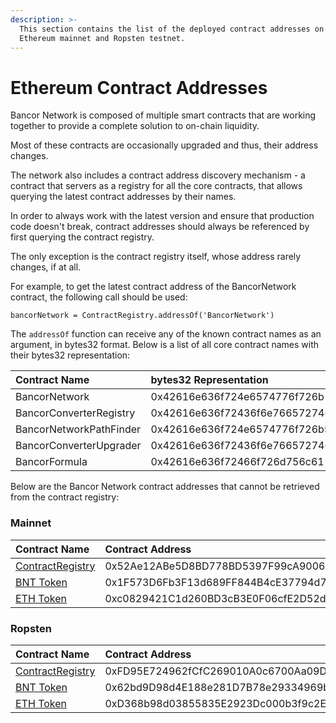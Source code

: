 ```yaml
---
description: >-
  This section contains the list of the deployed contract addresses on both the
  Ethereum mainnet and Ropsten testnet.
---
```


# Ethereum Contract Addresses

Bancor Network is composed of multiple smart contracts that are working together to provide a complete solution to on-chain liquidity.

Most of these contracts are occasionally upgraded and thus, their address changes.

The network also includes a contract address discovery mechanism - a contract that servers as a registry for all the core contracts, that allows querying the latest contract addresses by their names.

In order to always work with the latest version and ensure that production code doesn't break, contract addresses should always be referenced by first querying the contract registry.

The only exception is the contract registry itself, whose address rarely changes, if at all.

For example, to get the latest contract address of the BancorNetwork contract, the following call should be used:

`bancorNetwork = ContractRegistry.addressOf('BancorNetwork')`

The `addressOf` function can receive any of the known contract names as an argument, in bytes32 format. Below is a list of all core contract names with their bytes32 representation:

| **Contract Name** | bytes32 Representation |
| :--- | :--- |
| BancorNetwork | 0x42616e636f724e6574776f726b |
| BancorConverterRegistry | 0x42616e636f72436f6e7665727465725265676973747279 |
| BancorNetworkPathFinder | 0x42616e636f724e6574776f726b5061746846696e646572 |
| BancorConverterUpgrader | 0x42616e636f72436f6e7665727465725570677261646572 |
| BancorFormula | 0x42616e636f72466f726d756c61 |

Below are the Bancor Network contract addresses that cannot be retrieved from the contract registry:

### Mainnet

| **Contract Name** | Contract Address |
| :--- | :--- |
| [ContractRegistry](../../api-reference/ethereum-smart-contracts/utility/contractregistry.md) | 0x52Ae12ABe5D8BD778BD5397F99cA900624CfADD4 |
| [BNT Token](../../api-reference/ethereum-smart-contracts/token/smarttoken.md) | 0x1F573D6Fb3F13d689FF844B4cE37794d79a7FF1C |
| [ETH Token](../../api-reference/ethereum-smart-contracts/token/ethertoken.md) | 0xc0829421C1d260BD3cB3E0F06cfE2D52db2cE315 |

### Ropsten

| **Contract Name** | Contract Address |
| :--- | :--- |
| [ContractRegistry](../../api-reference/ethereum-smart-contracts/utility/contractregistry.md) | 0xFD95E724962fCfC269010A0c6700Aa09D5de3074 |
| [BNT Token](../../api-reference/ethereum-smart-contracts/token/smarttoken.md) | 0x62bd9D98d4E188e281D7B78e29334969bbE1053c |
| [ETH Token](../../api-reference/ethereum-smart-contracts/token/ethertoken.md) | 0xD368b98d03855835E2923Dc000b3f9c2EBF1b27b |


